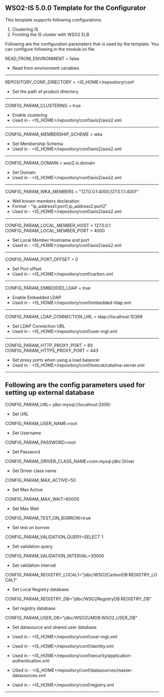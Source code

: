 WSO2-IS 5.0.0 Template for the Configurator
-------------------------------------------------------------------------------------

This template supports following configurations

1. Clustering IS
2. Fronting the IS cluster with WSO2 ELB

Following are the configuration parameters that is used by the template.
You can configure following in the module.ini file.

READ_FROM_ENVIRONMENT = false
* Read from environment variables 
-------------------------------------------------------------------------------------

REPOSITORY_CONF_DIRECTORY = <IS_HOME>/repository/conf
* Set the path of product directory
-------------------------------------------------------------------------------------

CONFIG_PARAM_CLUSTERING = true
* Enable clustering
* Used in - <IS_HOME>/repository/conf/axis2/axis2.xml
-------------------------------------------------------------------------------------

CONFIG_PARAM_MEMBERSHIP_SCHEME = wka
* Set Membership Schema
* Used in - <IS_HOME>/repository/conf/axis2/axis2.xml
-------------------------------------------------------------------------------------
            
CONFIG_PARAM_DOMAIN = wso2.is.domain
* Set Domain
* Used in - <IS_HOME>/repository/conf/axis2/axis2.xml
-------------------------------------------------------------------------------------
    
CONFIG_PARAM_WKA_MEMBERS = "127.0.0.1:4000,127.0.1.1:4001"
* Well known members declaration
* Format - "ip_address1:port1,ip_address2:port2"
* Used in - <IS_HOME>/repository/conf/axis2/axis2.xml
-------------------------------------------------------------------------------------

CONFIG_PARAM_LOCAL_MEMBER_HOST = 127.0.0.1
CONFIG_PARAM_LOCAL_MEMBER_PORT = 4000
* Set Local Member Hostname and port
* Used in - <IS_HOME>/repository/conf/axis2/axis2.xml
-------------------------------------------------------------------------------------

CONFIG_PARAM_PORT_OFFSET = 0
* Set Port offset
* Used in - <IS_HOME>/repository/conf/carbon.xml
-------------------------------------------------------------------------------------

CONFIG_PARAM_EMBEDDED_LDAP = true
* Enable Embedded LDAP
* Used in - <IS_HOME>/repository/conf/embedded-ldap.xml
-------------------------------------------------------------------------------------

CONFIG_PARAM_LDAP_CONNECTION_URL = ldap://localhost:10389
* Set LDAP Connection URL
* Used in - <IS_HOME>/repository/conf/user-mgt.xml
-------------------------------------------------------------------------------------

CONFIG_PARAM_HTTP_PROXY_PORT = 80
CONFIG_PARAM_HTTPS_PROXY_PORT = 443
* Set proxy ports when using a load balancer
* Used in - <IS_HOME>/repository/conf/tomcat/catalina-server.xml
-------------------------------------------------------------------------------------

## Following are the config parameters used for setting up external database 

CONFIG_PARAM_URL= jdbc:mysql://localhost:3306/
* Set URL

CONFIG_PARAM_USER_NAME=root
* Set Username

CONFIG_PARAM_PASSWORD=root
* Set Password

CONFIG_PARAM_DRIVER_CLASS_NAME=com.mysql.jdbc.Driver
* Set Driver class name

CONFIG_PARAM_MAX_ACTIVE=50
* Set Max Active

CONFIG_PARAM_MAX_WAIT=60000
* Set Max Wait

CONFIG_PARAM_TEST_ON_BORROW=true
* Set test on borrow

CONFIG_PARAM_VALIDATION_QUERY=SELECT 1
* Set validation query

CONFIG_PARAM_VALIDATION_INTERVAL=30000
* Set validation interval

CONFIG_PARAM_REGISTRY_LOCAL1="jdbc/WSO2CarbonDB:REGISTRY_LOCAL1"
* Set Local Registry database

CONFIG_PARAM_REGISTRY_DB="jdbc/WSO2RegistryDB:REGISTRY_DB"
* Set registry database

CONFIG_PARAM_USER_DB="jdbc/WSO2UMDB:WSO2_USER_DB"
* Set datasource and shared user database

* Used in - <IS_HOME>/repository/conf/user-mgt.xml
* Used in - <IS_HOME>/repository/conf/identity.xml
* Used in - <IS_HOME>/repository/conf/security/application-authentication.xml
* USed in - <IS_HOME>/repository/conf/datasources/master-datasources.xml
* Used in - <IS_HOME>/repository/conf/registry.xml
-------------------------------------------------------------------------------------

